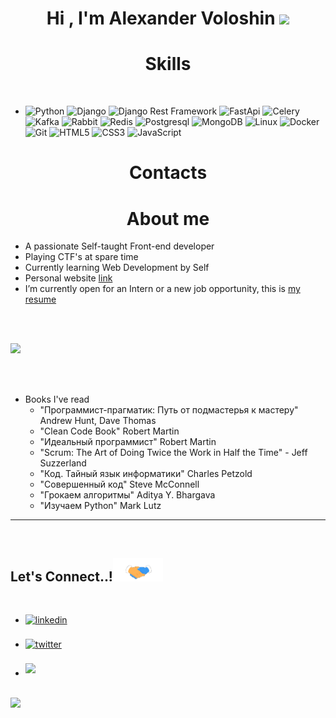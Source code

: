 
<h1 align="center"><b>Hi , I'm Alexander Voloshin </b><img src="https://media.giphy.com/media/hvRJCLFzcasrR4ia7z/giphy.gif" width="35"></h1>
<!--  -->

<h1 align="center"><b> Skills </b></h1>
<br>

<p align="center">

- 
    ![Python](https://img.shields.io/badge/python-3670A0?style=for-the-badge&logo=python&logoColor=ffdd54)
    ![Django](https://img.shields.io/badge/Django-092E20?style=for-the-badge&logo=django&logoColor=green)
    ![Django Rest Framework](https://img.shields.io/badge/django--rest--framework-blue?style=for-the-badge&labelColor=333333&logo=django&logoColor=white&color=blue)
    ![FastApi](https://img.shields.io/badge/FastAPI-005571?style=for-the-badge&logo=fastapi)
    ![Celery](https://img.shields.io/static/v1?style=for-the-badge&message=Celery&color=37814A&logo=Celery&logoColor=FFFFFF&label)
    ![Kafka](https://img.shields.io/badge/Apache_Kafka-231F20?style=for-the-badge&logo=apache-kafka&logoColor=white)
    ![Rabbit](https://img.shields.io/badge/-RabbitMQ-FF6600?style=flat&logo=rabbitmq&logoColor=white)
    ![Redis](https://img.shields.io/badge/Redis-DC382D?style=for-the-badge&logo=redis&logoColor=white)
    ![Postgresql](https://img.shields.io/badge/postgresql-4169e1?style=for-the-badge&logo=postgresql&logoColor=white)
    ![MongoDB](https://img.shields.io/badge/-MongoDB-13aa52?style=for-the-badge&logo=mongodb&logoColor=white)
    ![Linux](https://img.shields.io/badge/Linux-FCC624?style=for-the-badge&logo=linux&logoColor=black)
    ![Docker](https://img.shields.io/badge/docker-red)
    ![Git](https://img.shields.io/badge/git-blue)
    ![HTML5](https://img.shields.io/badge/HTML5%20-%23E34F26.svg?style=for-the-badge&logo=html5&logoColor=white)
    ![CSS3](https://img.shields.io/badge/CSS%20-%231572B6.svg?style=for-the-badge&logo=css3&logoColor=white)
    ![JavaScript](https://img.shields.io/badge/JavaScript%20-%23F7DF1E.svg?style=for-the-badge&logo=javascript&logoColor=black)
  
<h1 align="center"><b>Contacts</b></h1>

<h1 align="center"><b>About me</b></h1>
<!--  -->

- A passionate Self-taught Front-end developer
- Playing CTF's at spare time
- Currently learning Web Development by Self
- Personal website [link](https://www.0xabdulkhalid.ml)
- I’m currently open for an Intern or a new job opportunity, this is [my resume](https://read.cv/0xabdulkhalid)

<br><br>

<img src="https://user-images.githubusercontent.com/73097560/115834477-dbab4500-a447-11eb-908a-139a6edaec5c.gif"><br><br>

<br>


- Books I've read
	- "Программист-прагматик: Путь от подмастерья к мастеру" Andrew Hunt, Dave Thomas
 	- "Clean Code Book"  Robert Martin
	- "Идеальный программист" Robert Martin
 	- "Scrum: The Art of Doing Twice the Work in Half the Time" - Jeff Suzzerland
 	- "Код. Тайный язык информатики" Charles Petzold
  	- "Совершенный код" Steve McConnell
  	- "Грокаем алгоритмы" Aditya Y. Bhargava
  	- "Изучаем Python" Mark Lutz 
	





-----

<br>



## <b> Let's Connect..!</b><img src="https://github.com/0xAbdulKhalid/0xAbdulKhalid/raw/main/assets/mdImages/handshake.gif" width ="80">
<br>
<div align='left'>

<ul>

<li>
<a href="https://linkedin.com/in/0xabdulkhalid" target="_blank">
<img src="https://img.shields.io/badge/linkedin:  0xabdulkhalid-%2300acee.svg?color=405DE6&style=for-the-badge&logo=linkedin&logoColor=white" alt=linkedin style="margin-bottom: 5px;"/>
</a>
</li>

<br>

<li>
<a href="https://twitter.com/0xabdulkhalid" target="_blank">
<img src="https://img.shields.io/badge/twitter:  0xabdulkhalid-%2300acee.svg?color=1DA1F2&style=for-the-badge&logo=twitter&logoColor=white" alt=twitter style="margin-bottom: 5px;"/>
</a>
</li>

<br>

<li>
<a href="mailto:0xabdulkhalid@gmail.com" target="_blank">
<img src="https://img.shields.io/badge/gmail:  0xabdulkhalid-%23EA4335.svg?style=for-the-badge&logo=gmail&logoColor=white" t=mail style="margin-bottom: 5px;" />
</a>
</li>
	
</ul>
</div>

<br>
<img src="https://user-images.githubusercontent.com/73097560/115834477-dbab4500-a447-11eb-908a-139a6edaec5c.gif">
<br>
<br>
<br>
